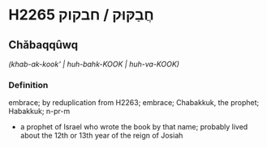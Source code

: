 # H2265 חֲבַקּוּק / חבקוק

## Chăbaqqûwq

_(khab-ak-kook' | huh-bahk-KOOK | huh-va-KOOK)_

### Definition

embrace; by reduplication from H2263; embrace; Chabakkuk, the prophet; Habakkuk; n-pr-m

- a prophet of Israel who wrote the book by that name; probably lived about the 12th or 13th year of the reign of Josiah
